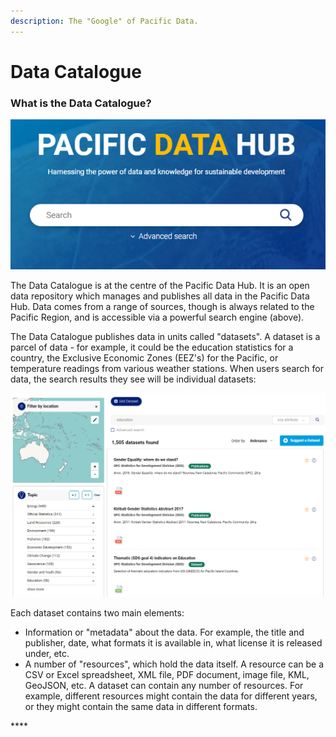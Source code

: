 ```yaml
---
description: The "Google" of Pacific Data.
---
```


# Data Catalogue

### What is the Data Catalogue?

![](../.gitbook/assets/pdh-catalogue-main-search.png)

The Data Catalogue is at the centre of the Pacific Data Hub. It is an open data repository which manages and publishes all data in the Pacific Data Hub. Data comes from a range of sources, though is always related to the Pacific Region, and is accessible via a powerful search engine \(above\).

The Data Catalogue publishes data in units called "datasets". A dataset is a parcel of data - for example, it could be the education statistics for a country, the Exclusive Economic Zones \(EEZ's\) for the Pacific, or temperature readings from various weather stations. When users search for data, the search results they see will be individual datasets: 

![](../.gitbook/assets/pdh-catalogue-main-search2.png)

Each dataset contains two main elements:

* Information or "metadata" about the data. For example, the title and publisher, date, what formats it is available in, what license it is released under, etc.
* A number of "resources", which hold the data itself. A resource can be a CSV or Excel spreadsheet, XML file, PDF document, image file, KML, GeoJSON, etc. A dataset can contain any number of resources. For example, different resources might contain the data for different years, or they might contain the same data in different formats. 

\*\*\*\*





